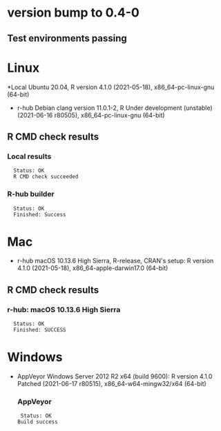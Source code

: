 # version bump to 0.4-0

## Test environments passing

# Linux
*Local Ubuntu 20.04, R version 4.1.0 (2021-05-18), x86_64-pc-linux-gnu (64-bit)
* r-hub Debian clang version 11.0.1-2, R Under development (unstable) (2021-06-16 r80505), x86_64-pc-linux-gnu (64-bit)
 ## R CMD check results
 ### Local results
      Status: OK
      R CMD check succeeded
 ### R-hub builder
      Status: OK
      Finished: Success

# Mac
* r-hub macOS 10.13.6 High Sierra, R-release, CRAN's setup: R version 4.1.0 (2021-05-18), x86_64-apple-darwin17.0 (64-bit)
 ## R CMD check results
 ### r-hub: macOS 10.13.6 High Sierra 
      Status: OK
      Finished: SUCCESS


# Windows
* AppVeyor Windows Server 2012 R2 x64 (build 9600): R version 4.1.0 Patched (2021-06-17 r80515), x86_64-w64-mingw32/x64 (64-bit)
  ### AppVeyor
       Status: OK
      Build success
 